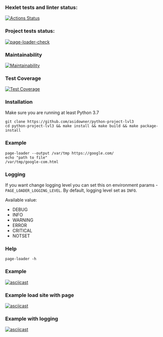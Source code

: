 ### Hexlet tests and linter status:

[![Actions Status](https://github.com/asidowner/python-project-lvl3/workflows/hexlet-check/badge.svg)](https://github.com/asidowner/python-project-lvl3/actions)

### Project tests status:

[![page-loader-check](https://github.com/asidowner/python-project-lvl3/actions/workflows/page-loader-check.yml/badge.svg)](https://github.com/asidowner/python-project-lvl3/actions/workflows/page-loader-check.yml)

### Maintainability

[![Maintainability](https://api.codeclimate.com/v1/badges/fcfcec0a358189655fa8/maintainability)](https://codeclimate.com/github/asidowner/python-project-lvl3/maintainability)

### Test Coverage

[![Test Coverage](https://api.codeclimate.com/v1/badges/fcfcec0a358189655fa8/test_coverage)](https://codeclimate.com/github/asidowner/python-project-lvl3/test_coverage)

### Installation

Make sure you are running at least Python 3.7

```commandline
git clone https://github.com/asidowner/python-project-lvl3
cd python-project-lvl3 && make install && make build && make package-install
```

### Example

```commandline
page-loader --output /var/tmp https://google.com/
echo "path to file"
/var/tmp/google-com.html
```

### Logging

If you want change logging level you can set this on environment params - `PAGE_LOADER_LOGGING_LEVEL`.
By default, logging level set as `INFO`.

Available value:
* DEBUG
* INFO
* WARNING
* ERROR
* CRITICAL
* NOTSET

### Help

```commandline
page-loader -h
```

### Example

[![asciicast](https://asciinema.org/a/JoyAFaUbimoNdnjaFSqBRcOqt.svg)](https://asciinema.org/a/JoyAFaUbimoNdnjaFSqBRcOqt)

### Example load site with page

[![asciicast](https://asciinema.org/a/dYyyTlCKhOweP13L3ieafyXTl.svg)](https://asciinema.org/a/dYyyTlCKhOweP13L3ieafyXTl)

### Example with logging

[![asciicast](https://asciinema.org/a/5XSBUzu4TvbWOeX3d3fShSQtm.svg)](https://asciinema.org/a/5XSBUzu4TvbWOeX3d3fShSQtm)